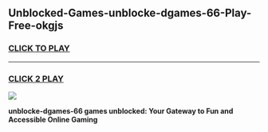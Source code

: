 
## Unblocked-Games-unblocke-dgames-66-Play-Free-okgjs
<h3>
<a href="https://premium76.site?title=unblocke-dgames-66&ref=12A">CLICK TO PLAY</a></h3>
<hr>

<h3>
<a href="https://premium76.site?title=unblocke-dgames-66&ref=12A">CLICK 2 PLAY</a>
  
</h3>

<a href="https://premium76.site?title=unblocke-dgames-66&ref=12A"><img src="https://clearcache.store/games.png"></a>


**unblocke-dgames-66 games unblocked: Your Gateway to Fun and Accessible Online Gaming**
